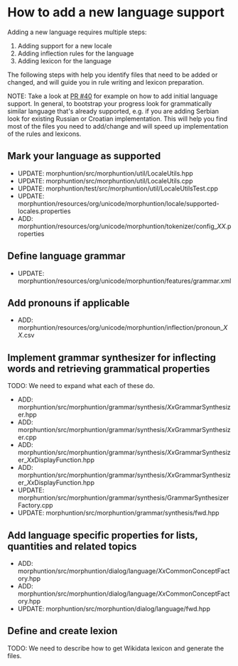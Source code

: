 # How to add a new language support

Adding a new language requires multiple steps:
1. Adding support for a new locale
2. Adding inflection rules for the language
3. Adding lexicon for the language

The following steps with help you identify files that need to be added or changed, and will guide you in rule writing and lexicon preparation.

NOTE: Take a look at [PR #40](https://github.com/unicode-org/inflection/pull/40) for example on how to add initial language support.
In general, to bootstrap your progress look for grammatically similar language that's already supported, e.g. if you are adding Serbian look for existing Russian or Croatian implementation.
This will help you find most of the files you need to add/change and will speed up implementation of the rules and lexicons.

## Mark your language as supported
* UPDATE: morphuntion/src/morphuntion/util/LocaleUtils.hpp
* UPDATE: morphuntion/src/morphuntion/util/LocaleUtils.cpp
* UPDATE: morphuntion/test/src/morphuntion/util/LocaleUtilsTest.cpp
* UPDATE: morphuntion/resources/org/unicode/morphuntion/locale/supported-locales.properties
* ADD: morphuntion/resources/org/unicode/morphuntion/tokenizer/config_*XX*.properties

## Define language grammar
* UPDATE: morphuntion/resources/org/unicode/morphuntion/features/grammar.xml

## Add pronouns if applicable
* ADD: morphuntion/resources/org/unicode/morphuntion/inflection/pronoun_*XX*.csv

## Implement grammar synthesizer for inflecting words and retrieving grammatical properties
TODO: We need to expand what each of these do.
* ADD: morphuntion/src/morphuntion/grammar/synthesis/*Xx*GrammarSynthesizer.hpp
* ADD: morphuntion/src/morphuntion/grammar/synthesis/*Xx*GrammarSynthesizer.cpp
* ADD: morphuntion/src/morphuntion/grammar/synthesis/*Xx*GrammarSynthesizer_*Xx*DisplayFunction.hpp
* ADD: morphuntion/src/morphuntion/grammar/synthesis/*Xx*GrammarSynthesizer_*Xx*DisplayFunction.hpp
* UPDATE: morphuntion/src/morphuntion/grammar/synthesis/GrammarSynthesizerFactory.cpp
* UPDATE: morphuntion/src/morphuntion/grammar/synthesis/fwd.hpp

## Add language specific properties for lists, quantities and related topics
* ADD: morphuntion/src/morphuntion/dialog/language/*Xx*CommonConceptFactory.hpp
* ADD: morphuntion/src/morphuntion/dialog/language/*Xx*CommonConceptFactory.hpp
* UPDATE: morphuntion/src/morphuntion/dialog/language/fwd.hpp

## Define and create lexion
TODO: We need to describe how to get Wikidata lexicon and generate the files.

